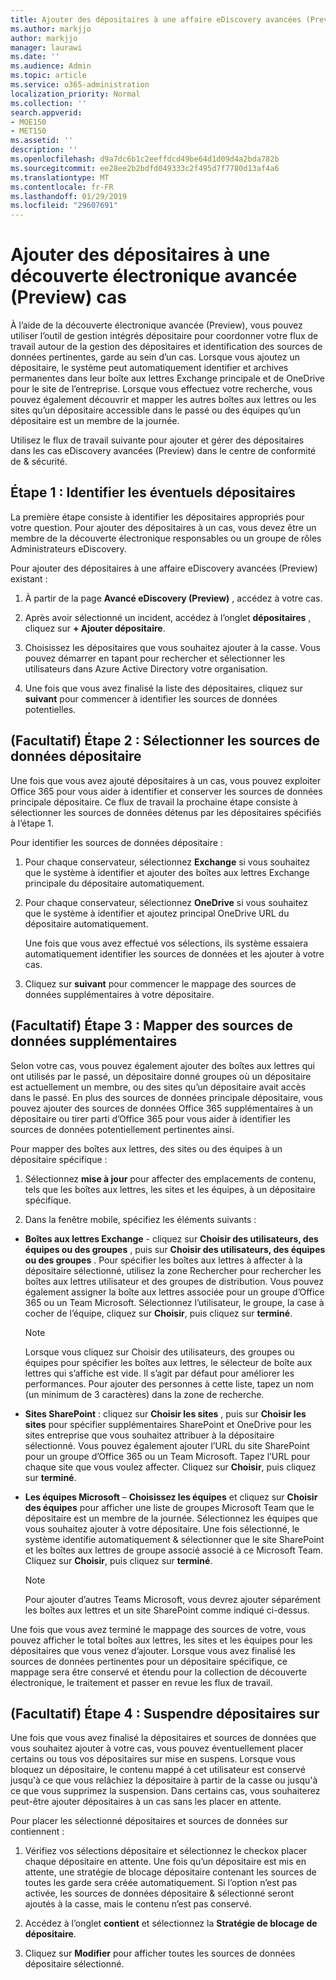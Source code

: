 ```yaml
---
title: Ajouter des dépositaires à une affaire eDiscovery avancées (Preview)
ms.author: markjjo
author: markjjo
manager: laurawi
ms.date: ''
ms.audience: Admin
ms.topic: article
ms.service: o365-administration
localization_priority: Normal
ms.collection: ''
search.appverid:
- MOE150
- MET150
ms.assetid: ''
description: ''
ms.openlocfilehash: d9a7dc6b1c2eeffdcd49be64d1d09d4a2bda782b
ms.sourcegitcommit: ee28ee2b2bdfd049333c2f495d7f7780d13af4a6
ms.translationtype: MT
ms.contentlocale: fr-FR
ms.lasthandoff: 01/29/2019
ms.locfileid: "29607691"
---
```

# <a name="add-custodians-to-an-advanced-ediscovery-preview-case"></a>Ajouter des dépositaires à une découverte électronique avancée (Preview) cas

À l’aide de la découverte électronique avancée (Preview), vous pouvez utiliser l’outil de gestion intégrés dépositaire pour coordonner votre flux de travail autour de la gestion des dépositaires et identification des sources de données pertinentes, garde au sein d’un cas. Lorsque vous ajoutez un dépositaire, le système peut automatiquement identifier et archives permanentes dans leur boîte aux lettres Exchange principale et de OneDrive pour le site de l’entreprise. Lorsque vous effectuez votre recherche, vous pouvez également découvrir et mapper les autres boîtes aux lettres ou les sites qu’un dépositaire accessible dans le passé ou des équipes qu’un dépositaire est un membre de la journée.

Utilisez le flux de travail suivante pour ajouter et gérer des dépositaires dans les cas eDiscovery avancées (Preview) dans le centre de conformité de & sécurité. 

## <a name="step-1-identify-potential-custodians"></a>Étape 1 : Identifier les éventuels dépositaires

La première étape consiste à identifier les dépositaires appropriés pour votre question. Pour ajouter des dépositaires à un cas, vous devez être un membre de la découverte électronique responsables ou un groupe de rôles Administrateurs eDiscovery.   

Pour ajouter des dépositaires à une affaire eDiscovery avancées (Preview) existant :

1. À partir de la page **Avancé eDiscovery (Preview)** , accédez à votre cas.
 
2. Après avoir sélectionné un incident, accédez à l’onglet **dépositaires** , cliquez sur **+ Ajouter dépositaire**. 
 
3. Choisissez les dépositaires que vous souhaitez ajouter à la casse. Vous pouvez démarrer en tapant pour rechercher et sélectionner les utilisateurs dans Azure Active Directory votre organisation.
 
4. Une fois que vous avez finalisé la liste des dépositaires, cliquez sur **suivant** pour commencer à identifier les sources de données potentielles. 
   
## <a name="optional-step-2-select-custodian-data-sources"></a>(Facultatif) Étape 2 : Sélectionner les sources de données dépositaire

Une fois que vous avez ajouté dépositaires à un cas, vous pouvez exploiter Office 365 pour vous aider à identifier et conserver les sources de données principale dépositaire. Ce flux de travail la prochaine étape consiste à sélectionner les sources de données détenus par les dépositaires spécifiés à l’étape 1. 

Pour identifier les sources de données dépositaire : 

1. Pour chaque conservateur, sélectionnez **Exchange** si vous souhaitez que le système à identifier et ajouter des boîtes aux lettres Exchange principale du dépositaire automatiquement. 
 
2. Pour chaque conservateur, sélectionnez **OneDrive** si vous souhaitez que le système à identifier et ajoutez principal OneDrive URL du dépositaire automatiquement. 

    Une fois que vous avez effectué vos sélections, ils système essaiera automatiquement identifier les sources de données et les ajouter à votre cas.
 
4. Cliquez sur **suivant** pour commencer le mappage des sources de données supplémentaires à votre dépositaire.

## <a name="optional-step-3-map-additional-data-sources"></a>(Facultatif) Étape 3 : Mapper des sources de données supplémentaires

Selon votre cas, vous pouvez également ajouter des boîtes aux lettres qui ont utilisés par le passé, un dépositaire donné groupes où un dépositaire est actuellement un membre, ou des sites qu’un dépositaire avait accès dans le passé. En plus des sources de données principale dépositaire, vous pouvez ajouter des sources de données Office 365 supplémentaires à un dépositaire ou tirer parti d’Office 365 pour vous aider à identifier les sources de données potentiellement pertinentes ainsi. 

Pour mapper des boîtes aux lettres, des sites ou des équipes à un dépositaire spécifique :
1. Sélectionnez **mise à jour** pour affecter des emplacements de contenu, tels que les boîtes aux lettres, les sites et les équipes, à un dépositaire spécifique. 

2. Dans la fenêtre mobile, spécifiez les éléments suivants :
   
  -  **Boîtes aux lettres Exchange** - cliquez sur **Choisir des utilisateurs, des équipes ou des groupes** , puis sur **Choisir des utilisateurs, des équipes ou des groupes** . Pour spécifier les boîtes aux lettres à affecter à la dépositaire sélectionné, utilisez la zone Rechercher pour rechercher les boîtes aux lettres utilisateur et des groupes de distribution. Vous pouvez également assigner la boîte aux lettres associée pour un groupe d’Office 365 ou un Team Microsoft. Sélectionnez l’utilisateur, le groupe, la case à cocher de l’équipe, cliquez sur **Choisir**, puis cliquez sur **terminé**.

      > [!NOTE]
      > Lorsque vous cliquez sur Choisir des utilisateurs, des groupes ou équipes pour spécifier les boîtes aux lettres, le sélecteur de boîte aux lettres qui s’affiche est vide. Il s’agit par défaut pour améliorer les performances. Pour ajouter des personnes à cette liste, tapez un nom (un minimum de 3 caractères) dans la zone de recherche.
     
   - **Sites SharePoint** : cliquez sur **Choisir les sites** , puis sur **Choisir les sites** pour spécifier supplémentaires SharePoint et OneDrive pour les sites entreprise que vous souhaitez attribuer à la dépositaire sélectionné. Vous pouvez également ajouter l’URL du site SharePoint pour un groupe d’Office 365 ou un Team Microsoft. Tapez l’URL pour chaque site que vous voulez affecter. Cliquez sur **Choisir**, puis cliquez sur **terminé**.
   - **Les équipes Microsoft** – **Choisissez les équipes** et cliquez sur **Choisir des équipes** pour afficher une liste de groupes Microsoft Team que le dépositaire est un membre de la journée. Sélectionnez les équipes que vous souhaitez ajouter à votre dépositaire. Une fois sélectionné, le système identifie automatiquement & sélectionner que le site SharePoint et les boîtes aux lettres de groupe associé associé à ce Microsoft Team. Cliquez sur **Choisir**, puis cliquez sur **terminé**.
        
      > [!NOTE]
      > Pour ajouter d’autres Teams Microsoft, vous devrez ajouter séparément les boîtes aux lettres et un site SharePoint comme indiqué ci-dessus.

Une fois que vous avez terminé le mappage des sources de votre, vous pouvez afficher le total boîtes aux lettres, les sites et les équipes pour les dépositaires que vous venez d’ajouter. Lorsque vous avez finalisé les sources de données pertinentes pour un dépositaire spécifique, ce mappage sera être conservé et étendu pour la collection de découverte électronique, le traitement et passer en revue les flux de travail. 

## <a name="optional-step-4-place-custodians-on-hold"></a>(Facultatif) Étape 4 : Suspendre dépositaires sur

 Une fois que vous avez finalisé la dépositaires et sources de données que vous souhaitez ajouter à votre cas, vous pouvez éventuellement placer certains ou tous vos dépositaires sur mise en suspens. Lorsque vous bloquez un dépositaire, le contenu mappé à cet utilisateur est conservé jusqu'à ce que vous relâchiez la dépositaire à partir de la casse ou jusqu'à ce que vous supprimez la suspension. Dans certains cas, vous souhaiterez peut-être ajouter dépositaires à un cas sans les placer en attente. 

Pour placer les sélectionné dépositaires et sources de données sur contiennent :

1. Vérifiez vos sélections dépositaire et sélectionnez le checkox placer chaque dépositaire en attente. Une fois qu’un dépositaire est mis en attente, une stratégie de blocage dépositaire contenant les sources de toutes les garde sera créée automatiquement. Si l’option n’est pas activée, les sources de données dépositaire & sélectionné seront ajoutés à la casse, mais le contenu n’est pas conservé.

2. Accédez à l’onglet **contient** et sélectionnez la **Stratégie de blocage de dépositaire**. 

3. Cliquez sur **Modifier** pour afficher toutes les sources de données dépositaire sélectionné.
